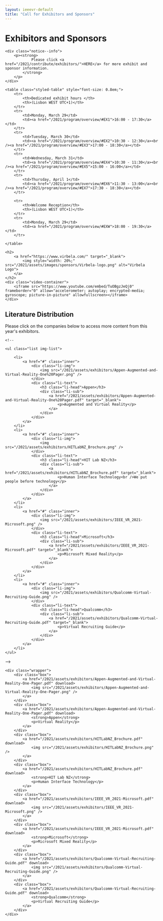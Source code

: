 ```yaml
---
layout: ieeevr-default
title: "Call for Exhibitors and Sponsors"
---
```


<style>
    <style>* {
        box-sizing: border-box;
    }

    .exhibitors-center {
        margin: auto;
        width: 90%;
    }

    .exhibitors-row {
        display: flex;
        background-color: #00aeef;
        border-radius: 10px;
        padding: 10px;
    }

    .exhibitors-column {
        flex: 50%;
        padding: 20px;
        position: relative;
    }

    .styled-table {
        border-collapse: collapse;
        margin: 25px 0;
        font-size: 0.8em;
        font-family: sans-serif;
        /*min-width: 400px;*/
        box-shadow: 0 0 20px rgba(0, 0, 0, 0.15);
        display: table;
    }

    .styled-table thead tr {
        background-color: #00aeef;
        color: #ffffff;
        text-align: left;
    }

    .styled-table th,
    .styled-table td {
        padding: 12px 15px;
    }

    .styled-table tbody tr {
        border-bottom: 1px solid #dddddd;
    }

    .styled-table tbody tr:nth-of-type(even) {
        background-color: #f3f3f3;
    }

    .styled-table tbody tr:last-of-type {
        border-bottom: 2px solid #00aeef;
    }

    .styled-table tbody tr.active-row {
        font-weight: bold;
        color: #00aeef;
    }

    /* Collapsible */
    input[type='checkbox'] {
        display: none;
    }

    .wrap-collabsible {
        margin: 1.2rem 0;
    }

    .lbl-toggle {
        display: block;
        font-weight: bold;
        /* font-family: monospace; */
        font-size: 1rem;
        text-align: left;
        padding: 0.1rem;
        color: #00aeef;
        background: #ffffff;
        cursor: pointer;
        border-radius: 7px;
        transition: all 0.25s ease-out;
    }

    .lbl-toggle:hover {
        /*color: #FFF;*/
    }

    .lbl-toggle::before {
        content: ' ';
        display: inline-block;
        border-top: 5px solid transparent;
        border-bottom: 5px solid transparent;
        border-left: 5px solid currentColor;
        vertical-align: middle;
        margin-right: .7rem;
        transform: translateY(-2px);
        transition: transform .2s ease-out;
    }

    .toggle:checked+.lbl-toggle::before {
        transform: rotate(90deg) translateX(-3px);
    }

    .collapsible-content {
        max-height: 0px;
        overflow: hidden;
        transition: max-height .25s ease-in-out;
    }

    .toggle:checked+.lbl-toggle+.collapsible-content {
        max-height: 1500px;
    }

    .toggle:checked+.lbl-toggle {
        border-bottom-right-radius: 0;
        border-bottom-left-radius: 0;
    }

    .collapsible-content .content-inner {
        background: white;
        /* rgba(0, 105, 255, .2);*/
        border-bottom: 1px solid rgba(0, 105, 255, .45);
        border-bottom-left-radius: 7px;
        border-bottom-right-radius: 7px;
        padding: .5rem 1rem;
    }

    .collapsible-content p {
        margin-bottom: 0;
    }



    /* video container */
    .video-container {
        overflow: hidden;
        position: relative;
        width: 100%;
    }

    .video-container::after {
        padding-top: 56.25%;
        /* 75% if 4:3*/
        display: block;
        content: '';
    }

    .video-container iframe {
        position: absolute;
        top: 0;
        left: 0;
        width: 100%;
        height: 100%;
    }

    /* Thumbnails box */
    .box {
        border-radius: 5px;
        padding: 20px;
        background-color: aqua;
    }
    .box:nth-child(even) {
        color: red;
    }

    .wrapper {
        display: grid;
        /* border: 1px solid #000; */
        grid-gap: 10px;
        grid-template-columns: repeat(auto-fill, 150px 30%);
    }

</style>

<div>
    <h1>Exhibitors and Sponsors</h1>


    <div class="notice--info">
        <p><strong>
                Please click <a href="/2021/contribute/exhibitors/">HERE</a> for more exhibit and sponsor information.
            </strong>
        </p>
    </div>

    <table class="styled-table" style="font-size: 0.8em;">
        <tr>
            <th>Dedicated exhibit hours </th>
            <th>(Lisbon WEST UTC+1)</th>
        </tr>
        <tr>
            <td>Monday, March 29</td>
            <td><a href="/2021/program/overview/#EX1">16:00 - 17:30</a></td>
        </tr>
        <tr>
            <td>Tuesday, March 30</td>
            <td><a href="/2021/program/overview/#EX2">10:30 - 12:30</a><br /><a href="/2021/program/overview/#EX3">17:00 - 18:30</a></td>
        </tr>
        <tr>
            <td>Wednesday, March 31</td>
            <td><a href="/2021/program/overview/#EX4">10:30 - 11:30</a><br /><a href="/2021/program/overview/#EX5">15:00 - 16:00</a></td>
        </tr>
        <tr>
            <td>Thursday, April 1</td>
            <td><a href="/2021/program/overview/#EX6">11:30 - 13:00</a><br /><a href="/2021/program/overview/#EX7">17:30 - 18:30</a></td>
        </tr>

        <tr>
            <th>Welcome Reception</th>
            <th>(Lisbon WEST UTC+1)</th>
        </tr>
        <tr>
            <td>Monday, March 29</td>
            <td><a href="/2021/program/overview/#EXW">18:00 - 19:30</a></td>
        </tr>

    </table>
</div>

<div>

    <h2>
        <a href="https://www.virbela.com/" target="_blank">
            <img style="width: 20%;" src="/2021/assets/images/sponsors/Virbela-logo.png" alt="Virbela Logo">
        </a>
    </h2>
    <div class="video-container">
        <iframe src="https://www.youtube.com/embed/TuOBgzJeQj0" frameborder="0" allow="accelerometer; autoplay; encrypted-media; gyroscope; picture-in-picture" allowfullscreen></iframe>
    </div>

</div>

<div>
    <h2>Literature Distribution</h2>
    <p>Please click on the companies below to access more content from this year's exhibitors.</p>

    <!--

    <ul class="list img-list">

        <li>
            <a href="#" class="inner">
                <div class="li-img">
                    <img src="/2021/assets/exhibitors/Appen-Augmented-and-Virtual-Reality-One%20Pager.png" />
                </div>
                <div class="li-text">
                    <h3 class="li-head">Appen</h3>
                    <div class="li-sub">
                        <a href="/2021/assets/exhibitors/Appen-Augmented-and-Virtual-Reality-One%20Pager.pdf" target="_blank">
                            <p>Augmented and Virtual Reality</p>
                        </a>
                    </div>
                </div>
            </a>
        </li>
        <li>
            <a href="#" class="inner">
                <div class="li-img">
                    <img src="/2021/assets/exhibitors/HITLabNZ_Brochure.png" />
                </div>
                <div class="li-text">
                    <h3 class="li-head">HIT Lab NZ</h3>
                    <div class="li-sub">
                        <a href="/2021/assets/exhibitors/HITLabNZ_Brochure.pdf" target="_blank">
                            <p>Human Interface Technology<br />We put people before technology</p>
                        </a>
                    </div>
                </div>
            </a>
        </li>
        <li>
            <a href="#" class="inner">
                <div class="li-img">
                    <img src="/2021/assets/exhibitors/IEEE_VR_2021-Microsoft.png" />
                </div>
                <div class="li-text">
                    <h3 class="li-head">Microsoft</h3>
                    <div class="li-sub">
                        <a href="/2021/assets/exhibitors/IEEE_VR_2021-Microsoft.pdf" target="_blank">
                            <p>Microsoft Mixed Reality</p>
                        </a>
                    </div>
                </div>
            </a>
        </li>
        <li>
            <a href="#" class="inner">
                <div class="li-img">
                    <img src="/2021/assets/exhibitors/Qualcomm-Virtual-Recruiting-Guide.png" />
                </div>
                <div class="li-text">
                    <h3 class="li-head">Qualcomm</h3>
                    <div class="li-sub">
                        <a href="/2021/assets/exhibitors/Qualcomm-Virtual-Recruiting-Guide.pdf" target="_blank">
                            <p>Virtual Recruiting Guide</p>
                        </a>
                    </div>
                </div>
            </a>
        </li>
    </ul>

-->

    <div class="wrapper">
        <div class="box">
            <a href="/2021/assets/exhibitors/Appen-Augmented-and-Virtual-Reality-One-Pager.pdf" download>
                <img src="/2021/assets/exhibitors/Appen-Augmented-and-Virtual-Reality-One-Pager.png" />
            </a>
        </div>
        <div class="box">
            <a href="/2021/assets/exhibitors/Appen-Augmented-and-Virtual-Reality-One-Pager.pdf" download>
                <strong>Appen</strong>
                <p>Virtual Reality</p>
            </a>
        </div>
        <div class="box">
            <a href="/2021/assets/exhibitors/HITLabNZ_Brochure.pdf" download>
                <img src="/2021/assets/exhibitors/HITLabNZ_Brochure.png" />
            </a>
        </div>
        <div class="box">
            <a href="/2021/assets/exhibitors/HITLabNZ_Brochure.pdf" download>
                <strong>HIT Lab NZ</strong>
                <p>Human Interface Technology</p>
            </a>
        </div>
        <div class="box">
            <a href="/2021/assets/exhibitors/IEEE_VR_2021-Microsoft.pdf" download>
                <img src="/2021/assets/exhibitors/IEEE_VR_2021-Microsoft.png" />
            </a>
        </div>
        <div class="box">
            <a href="/2021/assets/exhibitors/IEEE_VR_2021-Microsoft.pdf" download>
                <strong>Microsoft</strong>
                <p>Microsoft Mixed Reality</p>
            </a>
        </div>
        <div class="box">
            <a href="/2021/assets/exhibitors/Qualcomm-Virtual-Recruiting-Guide.pdf" download>
                <img src="/2021/assets/exhibitors/Qualcomm-Virtual-Recruiting-Guide.png" />
            </a>
        </div>
        <div class="box">
            <a href="/2021/assets/exhibitors/Qualcomm-Virtual-Recruiting-Guide.pdf" download>
                <strong>Qualcomm</strong>
                <p>Virtual Recruiting Guide</p>
            </a>
        </div>
    </div>


</div>
